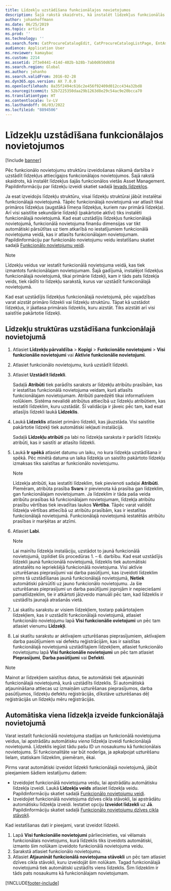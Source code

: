 ```yaml
---
title: Līdzekļu uzstādīšana funkcionālajos novietojumos
description: Šajā rakstā skaidrots, kā instalēt līdzekļus funkcionālās vietās Līdzekļu pārvaldībā.
author: johanhoffmann
ms.date: 06/25/2019
ms.topic: article
ms.prod: ''
ms.technology: ''
ms.search.form: CatProcureCatalogEdit, CatProcureCatalogListPage, EntAssetFunctionalLocationObjectChange, EntAssetFunctionalLocationObjectInstall, EntAssetFunctionalLocationObject
audience: Application User
ms.reviewer: kamaybac
ms.custom: 2214
ms.assetid: 2f3e0441-414d-402b-b28b-7ab0d650d658
ms.search.region: Global
ms.author: johanho
ms.search.validFrom: 2016-02-28
ms.dyn365.ops.version: AX 7.0.0
ms.openlocfilehash: 8a35f2494c616c2e456f92409d012cc434a32bd8
ms.sourcegitcommit: 52b7225350daa29b1263d8e29c54ac9e20bcca70
ms.translationtype: HT
ms.contentlocale: lv-LV
ms.lasthandoff: 06/03/2022
ms.locfileid: "8894506"
---
```

# <a name="install-assets-on-functional-locations"></a>Līdzekļu uzstādīšana funkcionālajos novietojumos

[!include [banner](../../includes/banner.md)]

 

Pēc funkcionālo novietojumu struktūru izveidošanas nākamā darbība ir uzstādīt līdzekļus attiecīgajos funkcionālajos novietojumos. Šajā rakstā skaidrots, kā instalēt līdzekļus šajās funkcionālos vietās Asset Management. Papildinformāciju par līdzekļu izveidi skatiet sadaļā [Ievads līdzekļos](../objects/introduction-to-objects.md).

Ja esat izveidojis līdzekļu struktūru, visai līdzekļu struktūrai jābūt instalētai funkcionālajā novietojumā. Tāpēc funkcionālajā novietojumā var atlasīt tikai primāros līdzekļus (augstākā līmeņa līdzekļus, kuriem nav primārā līdzekļa). Arī visi saistītie sekundārie līdzekļi (pakārtotie aktīvi) tiks instalēti funkcionālajā novietojumā. Kad esat uzstādījis līdzekļus funkcionālajā novietojumā, funkcionālā novietojuma finanšu dimensijas var tikt automātiski pārsūtītas uz tiem atkarībā no iestatījumiem funkcionālā novietojuma veidā, kas ir atlasīts funkcionālajam novietojumam. Papildinformāciju par funkcionālo novietojumu veidu iestatīšanu skatiet sadaļā [Funkcionālo novietojumu veidi](../setup-for-functional-locations/functional-location-types.md).

> [!NOTE]
> Līdzekļu veidus var iestatīt funkcionālā novietojuma veidā, kas tiek izmantots funkcionālajam novietojumam. Šajā gadījumā, instalējot līdzekļus funkcionālajā novietojumā, tikai primārie līdzekļi, kam ir tāds pats līdzekļa veids, tiek rādīti to līdzekļu sarakstā, kurus var uzstādīt funkcionālajā novietojumā.

Kad esat uzstādījis līdzekļus funkcionālajā novietojumā, pēc vajadzības varat aizstāt primāro līdzekli vai līdzekļu struktūru. Tāpat kā uzstādot līdzekļus, ir jāatlasa primārais līdzeklis, kuru aizstāt. Tiks aizstāti arī visi saistītie pakārtotie līdzekļi. 


## <a name="install-an-asset-structure-on-a-functional-location"></a>Līdzekļu struktūras uzstādīšana funkcionālajā novietojumā

1. Atlasiet **Līdzekļu pārvaldība** \> **Kopīgi** \> **Funkcionālie novietojumi** \> **Visi funkcionālie novietojumi** vai **Aktīvie funkcionālie novietojumi**.
2. Atlasiet funkcionālo novietojumu, kurā uzstādīt līdzekli.
3. Atlasiet **Uzstādīt līdzekli**.

    Sadaļā **Atribūti** tiek parādīts saraksts ar līdzekļu atribūtu prasībām, kas ir iestatītas funkcionālā novietojuma veidam, kurš atlasīts funkcionālajam novietojumam. Atribūti paredzēti tikai informatīviem nolūkiem. Sistēma nevalidē atribūtus attiecībā uz līdzekļu atribūtiem, kas iestatīti līdzeklim, kuru uzstādāt. Šī validācija ir jāveic pēc tam, kad esat atlasījis līdzekli laukā **Līdzeklis**.

4. Laukā **Līdzeklis** atlasiet primāro līdzekli, kas jāuzstāda. Visi saistītie pakārtotie līdzekļi tiek automātiski iekļauti instalācijā.

    Sadaļā **Līdzekļu atribūti** pa labi no līdzekļa saraksta ir parādīti līdzekļu atribūti, kas ir saistīti ar atlasīto līdzekli.

5. Laukā **Ir spēkā** atlasiet datumu un laiku, no kura līdzekļa uzstādīšana ir spēkā. Pēc minētā datuma un laika līdzekļa un saistīto pakārtoto līdzekļu izmaksas tiks saistītas ar funkcionālo novietojumu.

    > [!NOTE]
    > Līdzekļa atribūti, kas iestatīti līdzeklim, tiek pievienoti sadaļai **Atribūti**. Piemēram, atribūta prasība **Svars** ir pievienota kā prasība gan līdzeklim, gan funkcionālajam novietojumam. Ja līdzeklim ir tāda paša veida atribūtu prasības kā funkcionālajam novietojumam, līdzekļa atribūtu prasību vērtības tiek ievadītas laukos **Vērtība**. Tāpēc varat validēt līdzekļa vērtības attiecībā uz atribūtu prasībām, kas ir iestatītas funkcionālajā novietojumā. Funkcionālajā novietojumā iestatētās atribūtu prasības ir marķētas ar atzīmi.

6. Atlasiet **Labi**.

    > [!NOTE]
    > Lai mainītu līdzekļa instalāciju, uzstādot to jaunā funkcionālā novietojumā, izpildiet šīs procedūras 1. – 6. darbību. Kad esat uzstādījis līdzekli jaunā funkcionālā novietojumā, līdzeklis tiek automātiski atinstalēts no iepriekšējā funkcionālā novietojuma. Visi aktīvie uzturēšanas pieprasījumi vai darba pasūtījumi, kas izveidoti līdzeklim pirms tā uzstādīšanas jaunā funkcionālajā novietojumā, **Netiek** automātiski pārsūtīti uz jauno funkcionālo novietojumu. Ja šie uzturēšanas pieprasījumi un darba pasūtījumi joprojām ir nepieciešami pamatlīdzeklim, tie ir atkārtoti jāizveido manuāli pēc tam, kad līdzeklis ir uzstādīts jaunajā atrašanās vietā.

7. Lai skatītu sarakstu ar visiem līdzekļiem, tostarp pakārtotajiem līdzekļiem, kas ir uzstādīti funkcionālajā novietojumā, atlasiet funkcionālo novietojumu lapā **Visi funkcionālie ovietojumi** un pēc tam atlasiet vienumu **Līdzekļi**.
8. Lai skatītu sarakstu ar aktīvajiem uzturēšanas pieprasījumiem, aktīvajiem darba pasūtījumiem vai defektu reģistrācijām, kas ir saistītas funkcionālajā novietojumā uzstādītajiem līdzekļiem, atlasiet funkcionālo novietojumu lapā **Visi funkcionālie novietojumi** un pēc tam atlasiet **Pieprasījumi**, **Darba pasūtījumi** vai **Defekti**.

> [!NOTE]
> Mainot ar līdzekļiem saistītus datus, tie automātiski tiek atjaunināti funkcionālajā novietojumā, kurā uzstādīts līdzeklis. Šī automātiskā atjaunināšana attiecas uz izmaiņām uzturēšanas pieprasījumos, darba pasūtījumos, līdzekļu defektu reģistrācijās, dīkstāve uzturēšanas dēļ reģistrācijās un līdzekļu mēru reģistrācijās.

## <a name="automatically-create-one-asset-on-a-functional-location"></a>Automātiska viena līdzekļa izveide funkcionālajā novietojumā

Varat iestatīt funkcionālā novietojuma stadijas un funkcionālā novietojuma veidus, lai apstrādātu automātisku *viena* līdzekļa izveidi funkcionālajā novietojumā. Līdzeklis iegūst tādu pašu ID un nosaukumu kā funkcionālais novietojums. Šī funkcionalitāte var būt noderīga, ja apkalpojat uzturēšanu lielam, statiskam līdzeklim, piemēram, ēkai.

Pirms varat automātiski izveidot līdzekli funkcionālajā novietojumā, jābūt pieejamiem šādiem iestatījumu datiem:

- Izveidojiet funkcionālā novietojuma veidu, lai apstrādātu automātisku līdzekļa izveidi. Laukā **Līdzekļa veids** atlasiet līdzekļa veidu. Papildinformāciju skatiet sadaļā [Funkcionālo novietojumu veidi](../setup-for-functional-locations/functional-location-types.md).
- Izveidojiet funkcionālā novietojuma dzīves cikla stāvokli, lai apstrādātu automātisku līdzekļa izveidi. Iestatiet opciju **Izveidot līdzekli** uz **Jā**. Papildinformāciju skatiet sadaļā [Funkcionālo novietojumu dzīves cikla stāvokļi](../setup-for-functional-locations/functional-location-stages.md).

Kad iestatīšanas dati ir pieejami, varat izveidot līdzekli.

1. Lapā **Visi funkcionālie novietojumi** pārliecinieties, vai vēlamais funkcionālais novietojums, kurā līdzeklis tiks izveidots automātiski, izmanto šim nolūkam izveidoto funkcionālā novietojuma veidu.
2. Sarakstā atlasiet funkcionālo novietojumu.
3. Atlasiet **Atjaunināt funkcionālā novietojuma stāvokli** un pēc tam atlasiet dzīves cikla stāvokli, kuru izveidojāt šim nolūkam. Tagad funkcionālajā novietojumā tiek automātiski uzstādīts viens līdzeklis. Šim līdzeklim ir tāds pats nosaukums kā funkcionālajam novietojumam.


[!INCLUDE[footer-include](../../../includes/footer-banner.md)]
